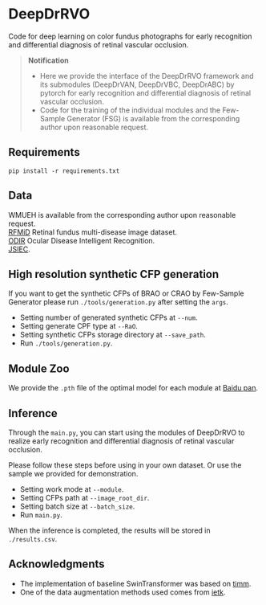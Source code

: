 # DeepDrRVO
Code for deep learning on color fundus photographs for early recognition and differential diagnosis of retinal vascular occlusion.  

>**Notification**
>+ Here we provide the interface of the DeepDrRVO framework and its submodules (DeepDrVAN, DeepDrVBC, DeepDrABC) by pytorch for early recognition and differential diagnosis of retinal vascular occlusion.
>+ Code for the training of the individual modules and the Few-Sample Generator (FSG) is available from the corresponding author upon reasonable request. 
 
## Requirements
`pip install -r requirements.txt`
## Data  
WMUEH is available from the corresponding author upon reasonable request.  
[RFMiD](https://www.kaggle.com/datasets/andrewmvd/retinal-disease-classification) Retinal fundus multi-disease image dataset.  
[ODIR](https://github.com/nkicsl/OIA-ODIR) Ocular Disease Intelligent Recognition.  
[JSIEC](https://www.kaggle.com/datasets/linchundan/fundusimage1000).  
## High resolution synthetic CFP generation  
If you want to get the synthetic CFPs of BRAO or CRAO by Few-Sample Generator please run `./tools/generation.py` after setting the `args`.
+ Setting number of generated synthetic CFPs at `--num`.
+ Setting generate CPF type at `--RaO`.
+ Setting synthetic CFPs storage directory at `--save_path`.
+ Run `./tools/generation.py`.  
## Module Zoo  
We provide the `.pth` file of the optimal model for each module at [Baidu pan]().  
## Inference  
Through the `main.py`, you can start using the modules of DeepDrRVO to realize early recognition and differential diagnosis of retinal vascular occlusion.  

Please follow these steps before using in your own dataset. Or use the sample we provided for demonstration.  
+ Setting work mode at `--module`.  
+ Setting CFPs path at `--image_root_dir`.  
+ Setting batch size at `--batch_size`.  
+ Run `main.py`.  

When the inference is completed, the results will be stored in `./results.csv`.
## Acknowledgments
+ The implementation of baseline SwinTransformer was based on [timm](https://github.com/rwightman/pytorch-image-models#introduction).  
+ One of the data augmentation methods used comes from [ietk](https://github.com/adgaudio/ietk-ret).

